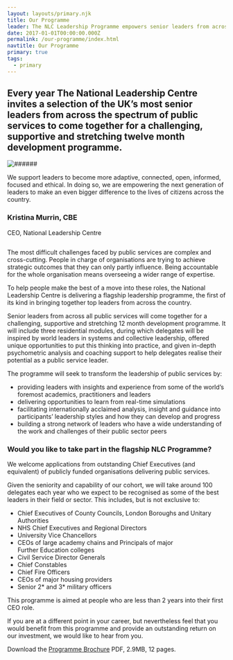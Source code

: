 ```yaml
---
layout: layouts/primary.njk
title: Our Programme
leader: The NLC Leadership Programme empowers senior leaders from across the public sector to work together to realise their potential.
date: 2017-01-01T00:00:00.000Z
permalink: /our-programme/index.html
navtitle: Our Programme
primary: true
tags:
  - primary
---
```


<div class="leader-bar">
	<div class="container container--sm">
		<h2 class="large-body-text no-margin leader-bar__text">Every year The National Leadership Centre invites a selection of the UK&rsquo;s most senior leaders from across the spectrum of public services to come together for a challenging, supportive and stretching twelve month development programme.</h2>
	</div>
</div>

<div class="image-quote-block">
	<div class="container container--wide container--two-col vertical-padding">
		<div class="column">
			<img class="media-full-width" src="../../static/img/presenting.png" alt="######"/>
		</div>
		<div class="column column--card">
			<div class="image-quote-block__card">
				<p class="large-body-text image-quote-block__quote">We support leaders to become more adaptive, connected, open, informed, focused and ethical. In doing so, we are empowering the next generation of leaders to make an even bigger difference to the lives of citizens across the country.</p>
				<h3 class="h4-style bold no-margin">Kristina Murrin, CBE</h3>
				<p class="no-margin">CEO, National Leadership Centre</p>
			</div>
		</div>
	</div>
</div>

<div class="container container--sm dbl-vertical-padding">

The most difficult challenges faced by public services are complex and cross-cutting. People in charge of organisations are trying to achieve strategic outcomes that they can only partly influence. Being accountable for the whole organisation means overseeing a wider range of expertise.

To help people make the best of a move into these roles, the National Leadership Centre is delivering a flagship leadership programme, the first of its kind in bringing together top leaders from across the country.

Senior leaders from across all public services will come together for a challenging, supportive and stretching 12 month development programme. It will include three residential modules, during which delegates will be inspired by world leaders in systems and collective leadership, offered unique opportunities to put this thinking into practice, and given in-depth psychometric analysis and coaching support to help delegates realise their potential as a public service leader.

The programme will seek to transform the leadership of public services by:

- providing leaders with insights and experience from some of the world’s foremost academics, practitioners and leaders
- delivering opportunities to learn from real-time simulations
- facilitating internationally acclaimed analysis, insight and guidance into participants’ leadership styles and how they can develop and progress
- building a strong network of leaders who have a wide understanding of the work and challenges of their public sector peers

### **Would you like to take part in the flagship NLC Programme?**
We welcome applications from outstanding Chief Executives (and equivalent) of publicly funded organisations delivering public services.

Given the seniority and capability of our cohort, we will take around 100 delegates each year who we expect to be recognised as some of the best leaders in their field or sector. This includes, but is not exclusive to:
- Chief Executives of County Councils, London Boroughs and Unitary Authorities
- NHS Chief Executives and Regional Directors
- University Vice Chancellors
- CEOs of large academy chains and Principals of major Further Education colleges
- Civil Service Director Generals
- Chief Constables
- Chief Fire Officers
- CEOs of major housing providers
- Senior 2* and 3* military officers

This programme is aimed at people who are less than 2 years into their first CEO role.

If you are at a different point in your career, but nevertheless feel that you would benefit from this programme and provide an outstanding return on our investment, we would like to hear from you.

Download the [Programme Brochure](/static/nlc-programme-brochure.pdf) PDF, 2.9MB, 12 pages.

</div>